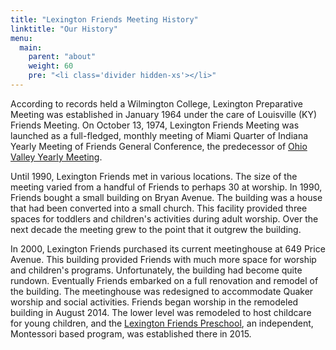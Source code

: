 ```yaml
---
title: "Lexington Friends Meeting History"
linktitle: "Our History"
menu:
  main:
    parent: "about"
    weight: 60
    pre: "<li class='divider hidden-xs'></li>"
---
```


According to records held a Wilmington College, Lexington Preparative Meeting
was established in January 1964 under the care of Louisville (KY) Friends
Meeting.  On October 13, 1974, Lexington Friends Meeting was launched as a
full-fledged, monthly meeting of Miami Quarter of Indiana Yearly Meeting of
Friends General Conference, the predecessor of
[Ohio Valley Yearly Meeting](http://www.quaker.org/ovym/).

Until 1990, Lexington Friends met in various locations.  The size of the
meeting varied from a handful of Friends to perhaps 30 at worship.  In 1990,
Friends bought a small building on Bryan Avenue.  The building was a house that
had been converted into a small church.  This facility provided three spaces
for toddlers and children's activities during adult worship.  Over the next
decade the meeting grew to the point that it outgrew the building.

In 2000, Lexington Friends purchased its current meetinghouse at 649 Price
Avenue.  This building provided Friends with much more space for worship and
children's programs.  Unfortunately, the building had become quite rundown.
Eventually Friends embarked on a full renovation and remodel of the building.
The meetinghouse was redesigned to accommodate Quaker worship and social
activities.  Friends began worship in the remodeled building in August 2014.
The lower level was remodeled to host childcare for young children, and the
[Lexington Friends Preschool](https://www.instagram.com/lexfriendspreschool/), an
independent, Montessori based program, was established there in 2015.


